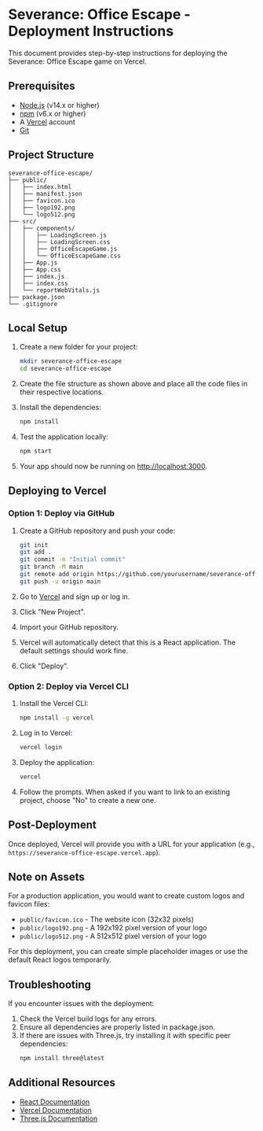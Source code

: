 # Severance: Office Escape - Deployment Instructions

This document provides step-by-step instructions for deploying the Severance: Office Escape game on Vercel.

## Prerequisites

- [Node.js](https://nodejs.org/) (v14.x or higher)
- [npm](https://www.npmjs.com/) (v6.x or higher)
- A [Vercel](https://vercel.com/) account
- [Git](https://git-scm.com/)

## Project Structure

```
severance-office-escape/
├── public/
│   ├── index.html
│   ├── manifest.json
│   ├── favicon.ico
│   ├── logo192.png
│   └── logo512.png
├── src/
│   ├── components/
│   │   ├── LoadingScreen.js
│   │   ├── LoadingScreen.css
│   │   ├── OfficeEscapeGame.js
│   │   └── OfficeEscapeGame.css
│   ├── App.js
│   ├── App.css
│   ├── index.js
│   ├── index.css
│   └── reportWebVitals.js
├── package.json
└── .gitignore
```

## Local Setup

1. Create a new folder for your project:
   ```bash
   mkdir severance-office-escape
   cd severance-office-escape
   ```

2. Create the file structure as shown above and place all the code files in their respective locations.

3. Install the dependencies:
   ```bash
   npm install
   ```

4. Test the application locally:
   ```bash
   npm start
   ```

5. Your app should now be running on [http://localhost:3000](http://localhost:3000).

## Deploying to Vercel

### Option 1: Deploy via GitHub

1. Create a GitHub repository and push your code:
   ```bash
   git init
   git add .
   git commit -m "Initial commit"
   git branch -M main
   git remote add origin https://github.com/yourusername/severance-office-escape.git
   git push -u origin main
   ```

2. Go to [Vercel](https://vercel.com/) and sign up or log in.

3. Click "New Project".

4. Import your GitHub repository.

5. Vercel will automatically detect that this is a React application. The default settings should work fine.

6. Click "Deploy".

### Option 2: Deploy via Vercel CLI

1. Install the Vercel CLI:
   ```bash
   npm install -g vercel
   ```

2. Log in to Vercel:
   ```bash
   vercel login
   ```

3. Deploy the application:
   ```bash
   vercel
   ```

4. Follow the prompts. When asked if you want to link to an existing project, choose "No" to create a new one.

## Post-Deployment

Once deployed, Vercel will provide you with a URL for your application (e.g., `https://severance-office-escape.vercel.app`).

## Note on Assets

For a production application, you would want to create custom logos and favicon files:

- `public/favicon.ico` - The website icon (32x32 pixels)
- `public/logo192.png` - A 192x192 pixel version of your logo
- `public/logo512.png` - A 512x512 pixel version of your logo

For this deployment, you can create simple placeholder images or use the default React logos temporarily.

## Troubleshooting

If you encounter issues with the deployment:

1. Check the Vercel build logs for any errors.
2. Ensure all dependencies are properly listed in package.json.
3. If there are issues with Three.js, try installing it with specific peer dependencies:
   ```bash
   npm install three@latest
   ```

## Additional Resources

- [React Documentation](https://reactjs.org/docs/getting-started.html)
- [Vercel Documentation](https://vercel.com/docs)
- [Three.js Documentation](https://threejs.org/docs/)
